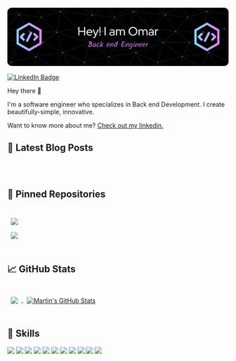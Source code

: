 ![Omar Abadi GitHub Banner](./github-header-image.png)

[![LinkedIn Badge](https://img.shields.io/badge/LinkedIn-Profile-informational?style=flat&logo=linkedin&logoColor=white&color=0D76A8)](https://www.linkedin.com/in/omar-abadi-91123a239/)



Hey there 👋

I'm a software engineer who specializes in Back end Development. I create beautifully-simple, innovative.

Want to know more about me? [Check out my linkedin.](https://www.linkedin.com/in/omar-abadi-91123a239/)

## 📝 Latest Blog Posts

<br>

<!-- BLOG-POST-LIST:START -->

<!-- BLOG-POST-LIST:END -->

<br>

## 📌 Pinned Repositories

<br>

<a href="https://github.com/omar344/JobQuest">
  <img align="center" style="margin:0.5rem" src="https://github-readme-stats.vercel.app/api/pin/?username=omar344&repo=JobQuest&title_color=ffffff&text_color=c9cacc&icon_color=4AB197&bg_color=1A2B34" />
</a>

<br>

<a href="https://github.com/omar344/ecommerce">
  <img align="center" style="margin:0.5rem" src="https://github-readme-stats.vercel.app/api/pin/?username=omar344&repo=ecommerce&title_color=ffffff&text_color=c9cacc&icon_color=4AB197&bg_color=1A2B34" />
</a>

<br>
<br>

## &#x1f4c8; GitHub Stats

<br>

<a href="https://github.com/omar344">
  <img align="center" style="margin:0.5rem" src="https://github-readme-stats.vercel.app/api/top-langs/?username=omar344&layout=compact&hide=html,css&title_color=ffffff&text_color=c9cacc&icon_color=4AB197&bg_color=1A2B34" />
</a>

<a href="https://github.com/omar344">
  <img align="center" style="margin:0.5rem" src="https://github-readme-stats.vercel.app/api?username=omar344&show_icons=true&line_height=27&count_private=true&title_color=ffffff&text_color=c9cacc&icon_color=4AB097&bg_color=1A2B34" alt="Martin's GitHub Stats" />
</a>

<br>
<br>

## 💼 Skills

![](https://img.shields.io/badge/Code-HTML-informational?style=flat&logo=html5&logoColor=white&color=4AB197)
![](https://img.shields.io/badge/Code-CSS-informational?style=flat&logo=css3&logoColor=white&color=4AB197)
![](https://img.shields.io/badge/Code-JavaScript-informational?style=flat&logo=javascript&logoColor=white&color=4AB197)
![](https://img.shields.io/badge/Code-Python-informational?style=flat&logo=python&logoColor=white&color=4AB197)
![](https://img.shields.io/badge/Code-PHP-informational?style=flat&logo=php&logoColor=white&color=4AB197)
![](https://img.shields.io/badge/Code-Angular-informational?style=flat&logo=angular&logoColor=white&color=4AB197)
![](https://img.shields.io/badge/Code-TypeScript-informational?style=flat&logo=typescript&logoColor=white&color=4AB197)
![](https://img.shields.io/badge/Code-ASP.NET_API-informational?style=flat&logo=.net&logoColor=white&color=4AB197)
![](https://img.shields.io/badge/Code-ASP.NET_MVC-informational?style=flat&logo=.net&logoColor=white&color=4AB197)
![](https://img.shields.io/badge/Code-Data_Structure_and_Algorithm-informational?style=flat&logo=algorithm&logoColor=white&color=4AB197)
![](https://img.shields.io/badge/Code-Database-informational?style=flat&logo=database&logoColor=white&color=4AB197)


<br>
